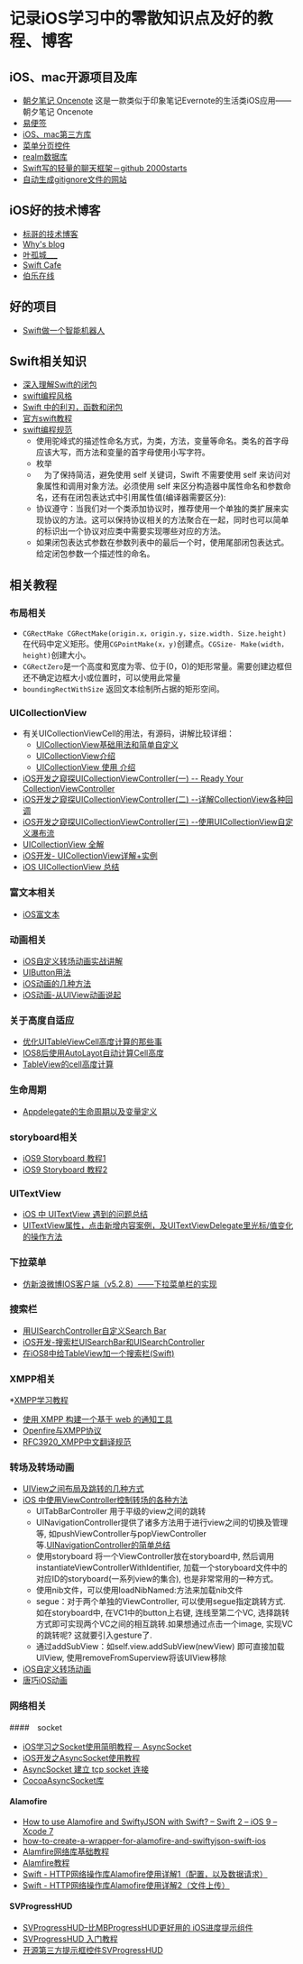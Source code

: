 # 记录iOS学习中的零散知识点及好的教程、博客



## iOS、mac开源项目及库

* [朝夕笔记 Oncenote](https://github.com/chenyufeng1991/iOS-Oncenote)
	这是一款类似于印象笔记Evernote的生活类iOS应用——朝夕笔记 Oncenote
* [易便签](https://github.com/likumb/SimpleMemo)
* [iOS、mac第三方库](https://github.com/Tim9Liu9/TimLiu-iOS)
* [菜单分页控件](https://github.com/tianzhuo112/VTMagic)
* [realm数据库](https://realm.io/cn/docs/swift/latest/)
* [Swift写的轻量的聊天框架－github 2000starts](https://github.com/badoo/Chatto)
* [自动生成gitignore文件的网站](https://www.gitignore.io)

## iOS好的技术博客
* [标哥的技术博客](http://www.henishuo.com/)
* [Why's blog](http://blog.callmewhy.com/)
* [叶孤城___](http://www.jianshu.com/users/b82d2721ba07/latest_articles)
* [Swift Cafe](http://swiftcafe.io/)
* [伯乐在线](http://ios.jobbole.com)



## 好的项目
* [Swift做一个智能机器人](http://ios.jobbole.com/82960/)



## Swift相关知识
* [深入理解Swift的闭包](http://get.ftqq.com/6466.get)
* [swift编程风格](http://www.swift.ren/?cat=9)
* [Swift 中的利刃，函数和闭包](http://swiftcafe.io/2015/02/14/swift-tips-func-closure/)
* [官方swift教程](https://developer.apple.com/library/ios/referencelibrary/GettingStarted/DevelopiOSAppsSwift/Lesson1.html#//apple_ref/doc/uid/TP40015214-CH3-SW1)
* [swift编程规范](http://www.admin10000.com/document/6670.html)
	- 使用驼峰式的描述性命名方式，为类，方法，变量等命名。类名的首字母应该大写，而方法和变量的首字母使用小写字符。
	- 枚举
	- 　为了保持简洁，避免使用 self 关键词，Swift 不需要使用 self 来访问对象属性和调用对象方法。必须使用 self 来区分构造器中属性命名和参数命名，还有在闭包表达式中引用属性值(编译器需要区分):
	- 协议遵守：当我们对一个类添加协议时，推荐使用一个单独的类扩展来实现协议的方法。这可以保持协议相关的方法聚合在一起，同时也可以简单的标识出一个协议对应类中需要实现哪些对应的方法。
	- 如果闭包表达式参数在参数列表中的最后一个时，使用尾部闭包表达式。给定闭包参数一个描述性的命名。

## 相关教程
### 布局相关
* `CGRectMake CGRectMake(origin.x，origin.y，size.width. Size.height)`在代码中定义矩形。使用`CGPointMake(x，y)`创建点。`CGSize- Make(width，height)`创建大小。
* `CGRectZero`是一个高度和宽度为零、位于(0，0)的矩形常量。需要创建边框但还不确定边框大小或位置时，可以使用此常量
* `boundingRectWithSize` 返回文本绘制所占据的矩形空间。



### UICollectionView
* 有关UICollectionViewCell的用法，有源码，讲解比较详细：
	- [UICollectionView基础用法和简单自定义](http://blog.csdn.net/u010586842/article/details/48209153)
	- [UICollectionView介绍](http://blog.csdn.net/eqera/article/details/8134986)
	- [UICollectionView 使用 介绍](http://my.oschina.net/sunqichao/blog/182623#OSC_h4_12)
* [iOS开发之窥探UICollectionViewController(一) -- Ready Your CollectionViewController](http://www.cnblogs.com/ludashi/p/4791826.html)
* [iOS开发之窥探UICollectionViewController(二) --详解CollectionView各种回调](http://www.cnblogs.com/ludashi/p/4792480.html)
* [iOS开发之窥探UICollectionViewController(三) --使用UICollectionView自定义瀑布流](http://www.cnblogs.com/ludashi/p/4826818.html)
* [UICollectionView 全解](http://www.jianshu.com/p/4863a25d3b84)
* [iOS开发- UICollectionView详解+实例](http://blog.csdn.net/hitwhylz/article/details/20850675)
* [iOS UICollectionView 总结](http://cnbin.github.io/blog/2015/09/01/ios-uicollectionview-zong-jie/)


### 富文本相关
* [iOS富文本](http://www.itnose.net/detail/6177538.html)



### 动画相关
* [iOS自定义转场动画实战讲解](http://www.jianshu.com/p/ea0132738057)
* [UIButton用法](http://00red.com/blog/2015/07/28/teacher-swift-ui-button)
* [iOS动画的几种方法](http://hovertree.com/h/bjaf/pa1swwvw.htm)
* [iOS动画-从UIView动画说起](http://www.jianshu.com/p/6e326068edeb)



### 关于高度自适应
* [优化UITableViewCell高度计算的那些事](http://blog.sunnyxx.com/2015/05/17/cell-height-calculation/)
* [IOS8后使用AutoLayot自动计算Cell高度](http://pandaape.github.io/2015/12/03/5-IOS8SelfSizingCells/)
* [TableView的cell高度计算](http://blog.ximu.site/auto-calculate-cell-height/)



### 生命周期
* [Appdelegate的生命周期以及变量定义](http://blog.csdn.net/napoleonbai/article/details/40984247)


### storyboard相关
* [iOS9 Storyboard 教程1](http://www.jianshu.com/p/aaa4b89dbba1)
* [iOS9 Storyboard 教程2](http://www.jianshu.com/p/0ec8d6314791)

### UITextView
* [iOS 中 UITextView 遇到的问题总结](http://cnbin.github.io/blog/2015/10/13/ios-zhong-uitextview-yu-dao-de-wen-ti-zong-jie/)
* [UITextView属性，点击新增内容案例，及UITextViewDelegate里光标/值变化的操作方法](http://blog.csdn.net/weisubao/article/details/39612915)

### 下拉菜单

* [仿新浪微博IOS客户端（v5.2.8）——下拉菜单栏的实现](http://blog.csdn.net/android_ls/article/details/45877983)

### 搜索栏
* [用UISearchController自定义Search Bar](http://www.saitjr.com/ios/how-to-create-a-custom-search-bar-using-uisearchcontroller.html)
* [iOS开发-搜索栏UISearchBar和UISearchController](http://www.cnblogs.com/xiaofeixiang/p/4273620.html)
* [在iOS8中给TableView加一个搜索栏(Swift)](http://www.devtf.cn/?p=902)

### XMPP相关
*[XMPP学习教程](http://blog.csdn.net/jiajiayouba/article/details/44755385)
* [使用 XMPP 构建一个基于 web 的通知工具](http://www.ibm.com/developerworks/cn/xml/tutorials/x-realtimeXMPPtut/index.html)
* [Openfire与XMPP协议](http://www.abaiweb.com/uploads/4/406/8406/8406.shtml)
* [RFC3920_XMPP中文翻译规范](http://wenku.baidu.com/view/25086154f01dc281e53af0d2.html)


### 转场及转场动画
* [UIView之间布局及跳转的几种方式](http://icetime17.github.io/2015/06/16/2015-06/iOS-UIView%E4%B9%8B%E9%97%B4%E5%B8%83%E5%B1%80%E5%8F%8A%E8%B7%B3%E8%BD%AC%E7%9A%84%E5%87%A0%E7%A7%8D%E6%96%B9%E5%BC%8F/)
* [iOS 中使用ViewController控制转场的各种方法](http://www.jianshu.com/p/1a77b1c3e897)
	- UITabBarController 用于平级的view之间的跳转
	- UINavigationController提供了诸多方法用于进行view之间的切换及管理等, 如pushViewController与popViewController等.[UINavigationController的简单总结](http://blog.csdn.net/icetime17/article/details/42113591)
	- 使用storyboard 将一个ViewController放在storyboard中, 然后调用instantiateViewControllerWithIdentifier, 加载一个storyboard文件中的对应ID的storyboard(一系列view的集合), 也是非常常用的一种方式。
	- 使用nib文件，可以使用loadNibNamed:方法来加载nib文件
	- segue：对于两个单独的ViewController, 可以使用segue指定跳转方式.
	如在storyboard中, 在VC1中的button上右键, 连线至第二个VC, 选择跳转方式即可实现两个VC之间的相互跳转.如果想通过点击一个image, 实现VC的跳转呢? 这就要引入gesture了.
	- 通过addSubView：如self.view.addSubView(newView) 即可直接加载UIView, 使用removeFromSuperview将该UIView移除
* [iOS自定义转场动画](http://www.jianshu.com/p/ea0132738057)
* [唐巧iOS动画](http://blog.devtang.com/2016/03/13/iOS-transition-guide/)


### 网络相关
####　socket
* [iOS学习之Socket使用简明教程－ AsyncSocket](http://www.cokco.cn/thread-50629-1-1.html)
* [iOS开发之AsyncSocket使用教程](http://www.superqq.com/blog/2015/04/03/ioskai-fa-zhi-asyncsocketshi-yong-jiao-cheng/)
* [ AsyncSocket 建立 tcp socket 连接](http://mft.iteye.com/blog/2296699)
* [CocoaAsyncSocket库](https://github.com/robbiehanson/CocoaAsyncSocket)

#### Alamofire
* [How to use Alamofire and SwiftyJSON with Swift? – Swift 2 – iOS 9 – Xcode 7](http://ashishkakkad.com/2015/10/how-to-use-alamofire-and-swiftyjson-with-swift-swift-2-ios-9-xcode-7/)
* [how-to-create-a-wrapper-for-alamofire-and-swiftyjson-swift-ios](http://ashishkakkad.com/2016/03/how-to-create-a-wrapper-for-alamofire-and-swiftyjson-swift-ios/)
* [Alamfire网络库基础教程](http://www.swift51.com/post/1501.html)
* [Alamfire教程](https://github.com/ipader/SwiftGuide/wiki/Alamofire-%E6%9C%80%E4%BD%B3%E5%AE%9E%E8%B7%B5)
* [Swift - HTTP网络操作库Alamofire使用详解1（配置，以及数据请求）](http://www.hangge.com/blog/cache/detail_970.html)
* [Swift - HTTP网络操作库Alamofire使用详解2（文件上传）](http://www.hangge.com/blog/cache/detail_971.html)

#### SVProgressHUD

* [SVProgressHUD–比MBProgressHUD更好用的 iOS进度提示组件](http://www.ios122.com/2015/09/svprogresshud/)
* [SVProgressHUD 入门教程](http://yenn.me/SVProgressHUD-QuickStart.html)
* [开源第三方提示框控件SVProgressHUD](http://www.jianshu.com/p/704bd0fafbc9)
